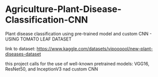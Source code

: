 # Agriculture-Plant-Disease-Classification-CNN
Plant disease classification using pre-trained model and custom CNN - USING TOMATO LEAF DATASET


link to dataset: https://www.kaggle.com/datasets/vipoooool/new-plant-diseases-dataset


this project calls for the use of well-known pretrained models: VGG16, ResNet50, and InceptionV3    nad custom CNN
